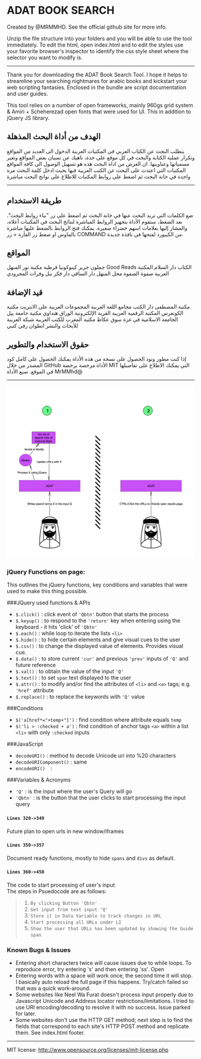 ADAT BOOK SEARCH
================

Created by @MRMMHD. See the official github site for more info.

Unzip the file structure into your folders and you will be able to use the tool immediately. To edit the html, open index.html and to edit the styles use your favorite browser's inspector to identify the css style sheet where the selector you want to modify is.

----------------------------------------------------------------------------

Thank you for downloading the ADAT Book Search Tool. I hope it helps to streamline your searching nightmares for arabic books and kickstart your 
web scripting fantasies. Enclosed in the bundle are script documentation and user guides.

This tool relies on a number of open frameworks, mainly 960gs grid system & Amiri + Scheherezad open fonts that were used for UI. This in addition to jQuery JS library. 

## الهدف من أداة البحث المذهلة
يتطلب البحث عن الكتاب العربي في المكتبات العربية الدخول الى العديد من المواقع وتكرار عملية الكتابة والبحث في كل موقع على حدة، ناهيك عن نسيان بعض المواقع وتغير مسمياتها وعناوينها. ان الغرض من اداة البحث هذه هو تسهيل الوصول الى كافة المواقع المكتبات التي اعتدت على البحث عن الكتب العربية فيها بحيث ادخل كلمة البحث مرة واحدة في خانة البحث ثم اضغط على روابط المكتبات للاطلاع على نواتج البحث مباشرة


----
## طريقة الاستخدام
ضع الكلمات التي تريد البحث عنها في خانة البحث ثم اضغط على زر "بناء روابط البحث". بعد الضغط، ستقوم الأداة بتجهيز الروابط المباشرة لنتائج البحث في المكتبات أعلاه، والمشار إليها بعلامات اسهم خضراء صغيرة. 
يمكنك فتح الروابط بالضغط عليها مباشرة بالماوس او ضغط زر الفأرة + زر COMMAND من الكيبورد لفتحها في نافذة جديدة.

 
## المواقع
جملون جرير كينوكونيا قرطبة مكتبة نور المنهل Good Reads الكتاب دار السلام المكتبة العربية صفوة الصفوة محل المنهل دار الساقي دار فكر نيل وفرات المجرودي

## قيد الإضافة
مكتبة المصطفى دار الكتب مجامع اللغة العربية المجموعات العربية على الانترنِت مكتبة الكونغرس المكتبة الرقمية العربية القرية الإلكترونية الوراق هنداوي مكتبة جامعة ييل الجامعة الاسلامية في غزة سوق عكاظ مكتبة المغرب للكتب العربية شبكة العربية للأبحاث والنشر انطوان رفي كتبي

## حقوق الاستخدام والتطوير
إذا كنت مطور وتود الحصول على نسخة من هذه الأداة يمكنك الحصول على كامل كود المصدر من خلال GitHub الأداة مرخصة برخصة MIT التي يمكنك الاطلاع على تفاصيلها في الموقع. صنع الأداة MrMMhd@


----
![Tool Outline](https://github.com/MXAYMxF/ADATBOOKSEARCH/blob/master/code/img/ADATool.jpg)
### jQuery Functions on page: 
This outlines the jQuery functions, key conditions and variables that were used to make this thing possible. 

###JQuery used functions & APIs
- `$.click()`	:	click event of `'Qbtn'` button that starts the process
- `$.keyup()`	:	to respond to the `'return'` key when entering using the keyboard - it hits 'click' of `'Qbtn'`
- `$.each()`	:	while loop to iterate the lists `<li>` 
- `$.hide()`	:	to hide certain elements and give visual cues to the user
- `$.css()`	: 	to change the displayed value of elements. Provides visual cue.
- `$.data()`	:	to store current `'cur'` and previous `'prev'` inputs of `'Q'` and future reference
- `$.val()`	: 	to obtain the value of the input `'Q'` 
- `$.text()`	:	to set `span` text displayed to the user
- `$.attr()`	: 	to modify and/or find the attributes of `<li>` and `<a>` tags; e.g. `'href'` attribute
- `$.replace()`	:	to replace the keywords with `'Q'` value

###Conditions
- `$('a[href*="+temp+"]')`	:	find condition where attribute equals `temp`
- `$('li > :checked + a')`	: 	find condition of anchor tags `<a>` within a list `<li>` with only `:checked` inputs

###JavaScript
- `decodeURI()`	: 	method to decode Unicode uri into %20 characters
- `decodeURIComponent()`	:	same
- `encodeURI()	`:

###Variables & Acronyms
- `'Q'`	:	is the input where the user's Query will go
- `'Qbtn'`	: is the button that the user clicks to start processing the input query

#### `Lines 320->349 `
Future plan to open urls in new window/iframes

#### `Lines 350->357` 
Document ready functions, mostly to hide `spans` and `divs` as default.

#### `Lines 360->450`
The code to start processing of user's input  
The steps in Psuedocode are as follows:  

> 1. `By clicking Button 'Qbtn'`    
> 2. `Get input from text input 'Q'   `
> 3. `Store it in Data Variable to track changes in URL  ` 
> 4. `Start processing all URLs under LI  `
> 5. `Show the user that URLs has been updated by showing the Guide span  `

### Known Bugs & Issues
- Entering short characters twice will cause issues due to while loops. To reproduce error, try entering 's' and then entering 'ss'. Open
- Entering words with a space will work once, the second time it will stop. I basically auto reload the full page if this happens. Try/catch failed so that was a quick work-around.
- Some websites like Neel Wa Furat doesn't process input properly due to Javascript Unicode and Address locator restrictions/limitations. I tried to use URI encoding/decoding to resolve it with no success. Issue parked for later.
- Some websites don't use the HTTP GET method; next step is to find the fields that correspond to each site's HTTP POST method and replicate them. See index.html footer.

----------------------------------------------------------------------------

MIT license:
http://www.opensource.org/licenses/mit-license.php
